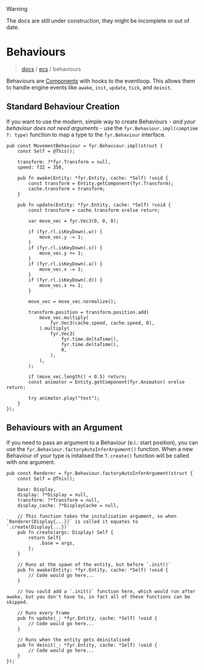> [!WARNING]
> The docs are still under construction, they might be incomplete or out of date.

# Behaviours

> [docs](../README.md) / [ecs](./README.md) / behaviours

Behaviours are [Components](./components.md) with hooks to the eventloop. This allows them to handle engine events like `awake`, `init`, `update`, `tick`, and `deinit`.

## Standard Behaviour Creation

If you want to use the modern, simple way to create Behaviours - _and your behaviour does not need arguments_ - use the `fyr.Behaviour.impl(comptime T: type)` function to map a type to the `fyr.Behaviour` interface.

```zig
pub const MovementBehaviour = fyr.Behaviour.impl(struct {
    const Self = @This();

    transform: ?*fyr.Transform = null,
    speed: f32 = 350,

    pub fn awake(Entity: *fyr.Entity, cache: *Self) !void {
        const transform = Entity.getComponent(fyr.Transform);
        cache.transform = transform;
    }

    pub fn update(Entity: *fyr.Entity, cache: *Self) !void {
        const transform = cache.transform orelse return;

        var move_vec = fyr.Vec3(0, 0, 0);

        if (fyr.rl.isKeyDown(.w)) {
            move_vec.y -= 1;
        }
        if (fyr.rl.isKeyDown(.s)) {
            move_vec.y += 1;
        }
        if (fyr.rl.isKeyDown(.a)) {
            move_vec.x -= 1;
        }
        if (fyr.rl.isKeyDown(.d)) {
            move_vec.x += 1;
        }

        move_vec = move_vec.normalize();

        transform.position = transform.position.add(
            move_vec.multiply(
                fyr.Vec3(cache.speed, cache.speed, 0),
            ).multiply(
                fyr.Vec3(
                    fyr.time.deltaTime(),
                    fyr.time.deltaTime(),
                    0,
                ),
            ),
        );

        if (move_vec.length() < 0.5) return;
        const animator = Entity.getComponent(fyr.Animator) orelse return;

        try animator.play("test");
    }
});
```

## Behaviours with an Argument

If you need to pass an argument to a Behaviour (e.i.: start position), you can use the `fyr.Behaviour.factoryAutoInferArgument()` function.
When a new Behaviour of your type is initalised the `T.create()` function will be called with one argument.

```zig
pub const Renderer = fyr.Behaviour.factoryAutoInferArgument(struct {
    const Self = @This();

    base: Display,
    display: ?*Display = null,
    transform: ?*Transform = null,
    display_cache: ?*DisplayCache = null,

    // This function takes the initalisation argument, so when `Renderer(Display{...})` is called it equates to `.create(Display{...})`
    pub fn create(args: Display) Self {
        return Self{
            .base = args,
        };
    }

    // Runs at the spawn of the entity, but before `.init()`
    pub fn awake(Entity: *fyr.Entity, cache: *Self) !void {
        // Code would go here...
    }

    // You could add a `.init()` function here, which would run after awake, but you don't have to, in fact all of these functions can be skipped.

    // Runs every frame
    pub fn update(_: *fyr.Entity, cache: *Self) !void {
        // Code would go here...
    }

    // Runs when the entity gets deinitalised
    pub fn deinit(_: *fyr.Entity, cache: *Self) !void {
        // Code would go here...
    }
});
```
